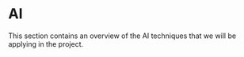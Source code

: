 # AI

This section contains an overview of the AI techniques that we will be applying in the project.
